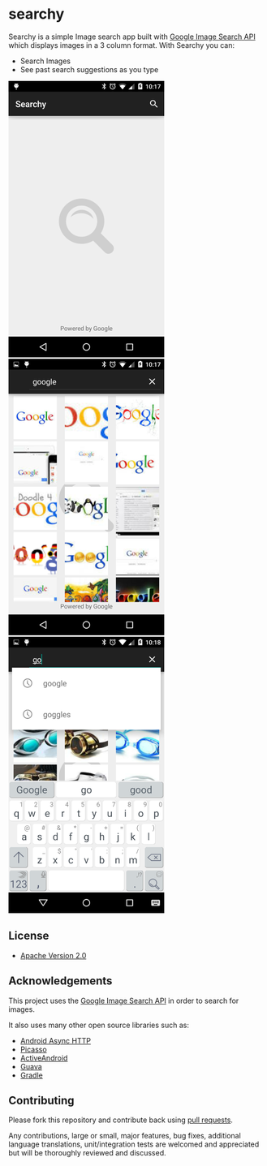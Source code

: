 # searchy

Searchy is a simple Image search app built with [Google Image Search API](https://developers.google.com/image-search/) which displays images in a 3 column format. With Searchy you can:

  * Search Images
  * See past search suggestions as you type

<img src="searchy-app.png" height="545" />
&nbsp;&nbsp;
<img src="searchy-app-1.png" height="545" />
&nbsp;&nbsp;
<img src="searchy-app-2.png" height="545" />

## License

* [Apache Version 2.0](http://www.apache.org/licenses/LICENSE-2.0.html)

## Acknowledgements

This project uses the [Google Image Search API](https://developers.google.com/image-search/) in order to search for images.

It also uses many other open source libraries such as:

 * [Android Async HTTP](https://github.com/loopj/android-async-http)
 * [Picasso](http://square.github.io/picasso/)
 * [ActiveAndroid](https://github.com/pardom/ActiveAndroid)
 * [Guava](https://github.com/google/guava)
 * [Gradle](https://github.com/gradle/gradle)

## Contributing

Please fork this repository and contribute back using
[pull requests](https://github.com/josemontesdeoca/android-image-searcher/pulls).

Any contributions, large or small, major features, bug fixes, additional language translations, unit/integration tests are welcomed and appreciated but will be thoroughly reviewed and discussed.